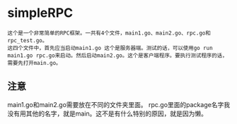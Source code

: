 # simpleRPC
    这个是一个非常简单的RPC框架。一共有4个文件，main1.go、main2.go、rpc.go和rpc_test.go。
    这四个文件中，首先应当启动main1.go 这个是服务器端。测试的话，可以使用go run main1.go rpc.go来启动。然后启动main2.go。这个是客户端程序。要执行测试程序的话，需要先打开main.go。

## 注意
main1.go和main2.go需要放在不同的文件夹里面。
  rpc.go里面的package名字我没有用其他的名字，就是main。这不是有什么特别的原因，就是因为懒。
